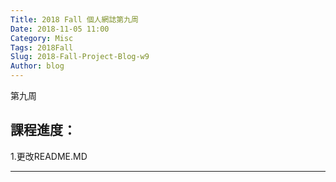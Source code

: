 ```yaml
---
Title: 2018 Fall 個人網誌第九周
Date: 2018-11-05 11:00
Category: Misc
Tags: 2018Fall
Slug: 2018-Fall-Project-Blog-w9
Author: blog
---
```


第九周

<!-- PELICAN_END_SUMMARY -->


課程進度：
----

1.更改README.MD

----
